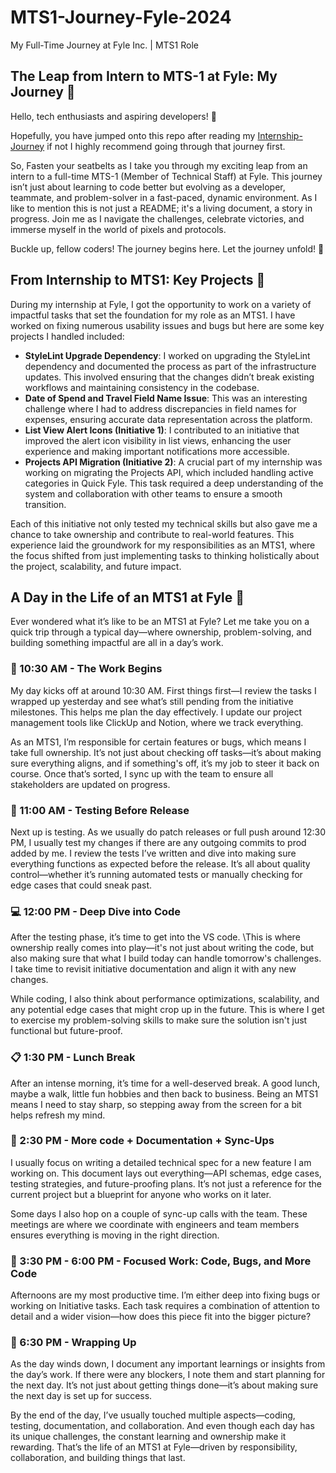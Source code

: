 # MTS1-Journey-Fyle-2024
My Full-Time Journey at Fyle Inc. | MTS1 Role

## The Leap from Intern to MTS-1 at Fyle: My Journey 🚀

Hello, tech enthusiasts and aspiring developers! 👋

Hopefully, you have jumped onto this repo after reading my [Internship-Journey](https://github.com/SahilK-027/Internship-Journey-Fyle-2024) if not I highly recommend going through that journey first.

So, Fasten your seatbelts as I take you through my exciting leap from an intern to a full-time MTS-1 (Member of Technical Staff) at Fyle. This journey isn’t just about learning to code better but evolving as a developer, teammate, and problem-solver in a fast-paced, dynamic environment. As I like to mention this is not just a README; it's a living document, a story in progress. Join me as I navigate the challenges, celebrate victories, and immerse myself in the world of pixels and protocols.

Buckle up, fellow coders! The journey begins here. Let the journey unfold! 🌟

## From Internship to MTS1: Key Projects 🌱 

During my internship at Fyle, I got the opportunity to work on a variety of impactful tasks that set the foundation for my role as an MTS1. I have worked on fixing numerous usability issues and bugs but here are some key projects I handled included:

- **StyleLint Upgrade Dependency**: I worked on upgrading the StyleLint dependency and documented the process as part of the infrastructure updates. This involved ensuring that the changes didn’t break existing workflows and maintaining consistency in the codebase.
- **Date of Spend and Travel Field Name Issue**: This was an interesting challenge where I had to address discrepancies in field names for expenses, ensuring accurate data representation across the platform.
- **List View Alert Icons (Initiative 1)**: I contributed to an initiative that improved the alert icon visibility in list views, enhancing the user experience and making important notifications more accessible.
- **Projects API Migration (Initiative 2)**: A crucial part of my internship was working on migrating the Projects API, which included handling active categories in Quick Fyle. This task required a deep understanding of the system and collaboration with other teams to ensure a smooth transition.

Each of this initiative not only tested my technical skills but also gave me a chance to take ownership and contribute to real-world features. This experience laid the groundwork for my responsibilities as an MTS1, where the focus shifted from just implementing tasks to thinking holistically about the project, scalability, and future impact.

## A Day in the Life of an MTS1 at Fyle 🌅
Ever wondered what it’s like to be an MTS1 at Fyle? Let me take you on a quick trip through a typical day—where ownership, problem-solving, and building something impactful are all in a day’s work.

### 🚀 10:30 AM - The Work Begins

My day kicks off at around 10:30 AM. First things first—I review the tasks I wrapped up yesterday and see what’s still pending from the initiative milestones. This helps me plan the day effectively. I update our project management tools like ClickUp and Notion, where we track everything.

As an MTS1, I’m responsible for certain features or bugs, which means I take full ownership. It’s not just about checking off tasks—it’s about making sure everything aligns, and if something's off, it’s my job to steer it back on course. Once that’s sorted, I sync up with the team to ensure all stakeholders are updated on progress.

### 🧪 11:00 AM - Testing Before Release

Next up is testing. As we usually do patch releases or full push around 12:30 PM, I usually test my changes if there are any outgoing commits to prod added by me. I review the tests I’ve written and dive into making sure everything functions as expected before the release. It’s all about quality control—whether it’s running automated tests or manually checking for edge cases that could sneak past.

### 💻 12:00 PM - Deep Dive into Code

After the testing phase, it’s time to get into the VS code. \This is where ownership really comes into play—it's not just about writing the code, but also making sure that what I build today can handle tomorrow's challenges. I take time to revisit initiative documentation and align it with any new changes.

While coding, I also think about performance optimizations, scalability, and any potential edge cases that might crop up in the future. This is where I get to exercise my problem-solving skills to make sure the solution isn't just functional but future-proof.

### 📋 1:30 PM - Lunch Break

After an intense morning, it’s time for a well-deserved break. A good lunch, maybe a walk, little fun hobbies and then back to business. Being an MTS1 means I need to stay sharp, so stepping away from the screen for a bit helps refresh my mind.

### 📝 2:30 PM - More code + Documentation + Sync-Ups

I usually focus on writing a detailed technical spec for a new feature I am working on. This document lays out everything—API schemas, edge cases, testing strategies, and future-proofing plans. It’s not just a reference for the current project but a blueprint for anyone who works on it later.

Some days I also hop on a couple of sync-up calls with the team. These meetings are where we coordinate with engineers and team members ensures everything is moving in the right direction.

### 🔧 3:30 PM - 6:00 PM - Focused Work: Code, Bugs, and More Code

Afternoons are my most productive time. I’m either deep into fixing bugs or working on Initiative tasks. Each task requires a combination of attention to detail and a wider vision—how does this piece fit into the bigger picture?

### 🎯 6:30 PM - Wrapping Up

As the day winds down, I document any important learnings or insights from the day’s work. If there were any blockers, I note them and start planning for the next day. It’s not just about getting things done—it’s about making sure the next day is set up for success.

By the end of the day, I’ve usually touched multiple aspects—coding, testing, documentation, and collaboration. And even though each day has its unique challenges, the constant learning and ownership make it rewarding. That’s the life of an MTS1 at Fyle—driven by responsibility, collaboration, and building things that last.
